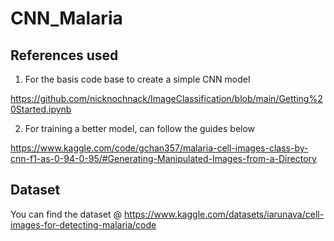 # CNN_Malaria
## References used
1. For the basis code base to create a simple CNN model

https://github.com/nicknochnack/ImageClassification/blob/main/Getting%20Started.ipynb

2. For training a better model, can follow the guides below

https://www.kaggle.com/code/gchan357/malaria-cell-images-class-by-cnn-f1-as-0-94-0-95/#Generating-Manipulated-Images-from-a-Directory

## Dataset
You can find the dataset @ https://www.kaggle.com/datasets/iarunava/cell-images-for-detecting-malaria/code
